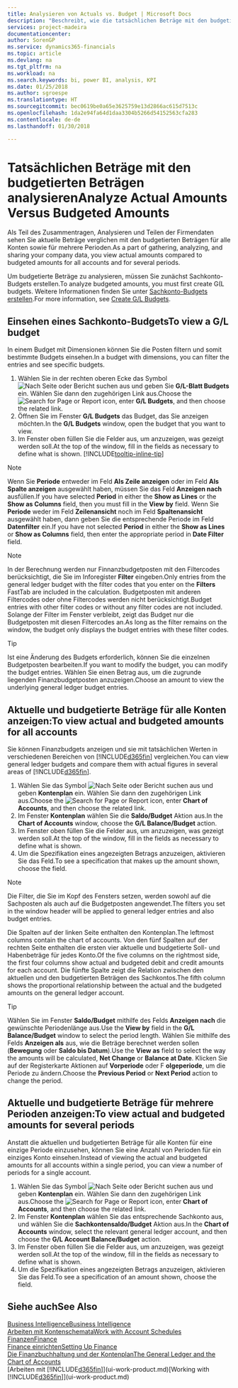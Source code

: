 ```yaml
---
title: Analysieren von Actuals vs. Budget | Microsoft Docs
description: "Beschreibt, wie die tatsächlichen Beträge mit den budgetierten Beträgen analysiert werden."
services: project-madeira
documentationcenter: 
author: SorenGP
ms.service: dynamics365-financials
ms.topic: article
ms.devlang: na
ms.tgt_pltfrm: na
ms.workload: na
ms.search.keywords: bi, power BI, analysis, KPI
ms.date: 01/25/2018
ms.author: sgroespe
ms.translationtype: HT
ms.sourcegitcommit: bec0619be0a65e3625759e13d2866ac615d7513c
ms.openlocfilehash: 1da2e94fa64d1daa3304b5266d54152563cfa283
ms.contentlocale: de-de
ms.lasthandoff: 01/30/2018

---
```

# <a name="analyze-actual-amounts-versus-budgeted-amounts"></a><span data-ttu-id="2d748-103">Tatsächlichen Beträge mit den budgetierten Beträgen analysieren</span><span class="sxs-lookup"><span data-stu-id="2d748-103">Analyze Actual Amounts Versus Budgeted Amounts</span></span>
<span data-ttu-id="2d748-104">Als Teil des Zusammentragen, Analysieren und Teilen der Firmendaten sehen Sie aktuelle Beträge verglichen mit den budgetierten Beträgen für alle Konten sowie für mehrere Perioden.</span><span class="sxs-lookup"><span data-stu-id="2d748-104">As a part of gathering, analyzing, and sharing your company data, you view actual amounts compared to budgeted amounts for all accounts and for several periods.</span></span>

<span data-ttu-id="2d748-105">Um budgetierte Beträge zu analysieren, müssen Sie zunächst Sachkonto-Budgets erstellen.</span><span class="sxs-lookup"><span data-stu-id="2d748-105">To analyze budgeted amounts, you must first create G(L budgets.</span></span> <span data-ttu-id="2d748-106">Weitere Informationen finden Sie unter [Sachkonto-Budgets erstellen](finance-how-create-budgets.md).</span><span class="sxs-lookup"><span data-stu-id="2d748-106">For more information, see [Create G/L Budgets](finance-how-create-budgets.md).</span></span>

## <a name="to-view-a-gl-budget"></a><span data-ttu-id="2d748-107">Einsehen eines Sachkonto-Budgets</span><span class="sxs-lookup"><span data-stu-id="2d748-107">To view a G/L budget</span></span>
<span data-ttu-id="2d748-108">In einem Budget mit Dimensionen können Sie die Posten filtern und somit bestimmte Budgets einsehen.</span><span class="sxs-lookup"><span data-stu-id="2d748-108">In a budget with dimensions, you can filter the entries and see specific budgets.</span></span>

1. <span data-ttu-id="2d748-109">Wählen Sie in der rechten oberen Ecke das Symbol ![Nach Seite oder Bericht suchen](media/ui-search/search_small.png "Nach Seite oder Bericht suchen") aus und geben Sie **G/L-Blatt Budgets** ein. Wählen Sie dann den zugehörigen Link aus.</span><span class="sxs-lookup"><span data-stu-id="2d748-109">Choose the ![Search for Page or Report](media/ui-search/search_small.png "Search for Page or Report icon") icon, enter **G/L Budgets**, and then choose the related link.</span></span>
2. <span data-ttu-id="2d748-110">Öffnen Sie im Fenster **G/L Budgets** das Budget, das Sie anzeigen möchten.</span><span class="sxs-lookup"><span data-stu-id="2d748-110">In the **G/L Budgets** window, open the budget that you want to view.</span></span>  
3. <span data-ttu-id="2d748-111">Im Fenster oben füllen Sie die Felder aus, um anzuzeigen, was gezeigt werden soll.</span><span class="sxs-lookup"><span data-stu-id="2d748-111">At the top of the window, fill in the fields as necessary to define what is shown.</span></span> [!INCLUDE[tooltip-inline-tip](includes/tooltip-inline-tip_md.md)]

> [!NOTE]  
>   <span data-ttu-id="2d748-112">Wenn Sie **Periode** entweder im Feld **Als Zeile anzeigen** oder im Feld **Als Spalte anzeigen** ausgewählt haben, müssen Sie das Feld **Anzeigen nach** ausfüllen.</span><span class="sxs-lookup"><span data-stu-id="2d748-112">If you have selected **Period** in either the **Show as Lines** or the **Show as Columns** field, then you must fill in the **View by** field.</span></span> <span data-ttu-id="2d748-113">Wenn Sie **Periode** weder im Feld **Zeilenansicht** noch im Feld **Spaltenansicht** ausgewählt haben, dann geben Sie die entsprechende Periode im Feld **Datenfilter** ein.</span><span class="sxs-lookup"><span data-stu-id="2d748-113">If you have not selected **Period** in either the **Show as Lines** or **Show as Columns** field, then enter the appropriate period in **Date Filter** field.</span></span>  

> [!NOTE]  
>   <span data-ttu-id="2d748-114">In der Berechnung werden nur Finnanzbudgetposten mit den Filtercodes berücksichtigt, die Sie im Inforegister **Filter** eingeben.</span><span class="sxs-lookup"><span data-stu-id="2d748-114">Only entries from the general ledger budget with the filter codes that you enter on the **Filters** FastTab are included in the calculation.</span></span> <span data-ttu-id="2d748-115">Budgetposten mit anderen Filtercodes oder ohne Filtercodes werden nicht berücksichtigt.</span><span class="sxs-lookup"><span data-stu-id="2d748-115">Budget entries with other filter codes or without any filter codes are not included.</span></span> <span data-ttu-id="2d748-116">Solange der Filter im Fenster verbleibt, zeigt das Budget nur die Budgetposten mit diesen Filtercodes an.</span><span class="sxs-lookup"><span data-stu-id="2d748-116">As long as the filter remains on the window, the budget only displays the budget entries with these filter codes.</span></span>  

> [!TIP]  
>   <span data-ttu-id="2d748-117">Ist eine Änderung des Budgets erforderlich, können Sie die einzelnen Budgetposten bearbeiten.</span><span class="sxs-lookup"><span data-stu-id="2d748-117">If you want to modify the budget, you can modify the budget entries.</span></span> <span data-ttu-id="2d748-118">Wählen Sie einen Betrag aus, um die zugrunde liegenden Finanzbudgetposten anzuzeigen.</span><span class="sxs-lookup"><span data-stu-id="2d748-118">Choose an amount to view the underlying general ledger budget entries.</span></span>

## <a name="to-view-actual-and-budgeted-amounts-for-all-accounts"></a><span data-ttu-id="2d748-119">Aktuelle und budgetierte Beträge für alle Konten anzeigen:</span><span class="sxs-lookup"><span data-stu-id="2d748-119">To view actual and budgeted amounts for all accounts</span></span>  
<span data-ttu-id="2d748-120">Sie können Finanzbudgets anzeigen und sie mit tatsächlichen Werten in verschiedenen Bereichen von [!INCLUDE[d365fin](includes/d365fin_md.md)] vergleichen.</span><span class="sxs-lookup"><span data-stu-id="2d748-120">You can view general ledger budgets and compare them with actual figures in several areas of [!INCLUDE[d365fin](includes/d365fin_md.md)].</span></span>

1. <span data-ttu-id="2d748-121">Wählen Sie das Symbol ![Nach Seite oder Bericht suchen](media/ui-search/search_small.png "Nach Seite oder Bericht suchen") aus und geben **Kontenplan** ein. Wählen Sie dann den zugehörigen Link aus.</span><span class="sxs-lookup"><span data-stu-id="2d748-121">Choose the ![Search for Page or Report](media/ui-search/search_small.png "Search for Page or Report icon") icon, enter **Chart of Accounts**, and then choose the related link.</span></span>  
2. <span data-ttu-id="2d748-122">Im Fenster **Kontenplan** wählen Sie die **Saldo/Budget** Aktion aus.</span><span class="sxs-lookup"><span data-stu-id="2d748-122">In the **Chart of Accounts** window, choose the **G/L Balance/Budget** action.</span></span>
3. <span data-ttu-id="2d748-123">Im Fenster oben füllen Sie die Felder aus, um anzuzeigen, was gezeigt werden soll.</span><span class="sxs-lookup"><span data-stu-id="2d748-123">At the top of the window, fill in the fields as necessary to define what is shown.</span></span>  
4. <span data-ttu-id="2d748-124">Um die Spezifikation eines angezeigten Betrags anzuzeigen, aktivieren Sie das Feld.</span><span class="sxs-lookup"><span data-stu-id="2d748-124">To see a specification that makes up the amount shown, choose the field.</span></span>  

> [!NOTE]  
>   <span data-ttu-id="2d748-125">Die Filter, die Sie im Kopf des Fensters setzen, werden sowohl auf die Sachposten als auch auf die Budgetposten angewendet.</span><span class="sxs-lookup"><span data-stu-id="2d748-125">The filters you set in the window header will be applied to general ledger entries and also budget entries.</span></span>

<span data-ttu-id="2d748-126">Die Spalten auf der linken Seite enthalten den Kontenplan.</span><span class="sxs-lookup"><span data-stu-id="2d748-126">The leftmost columns contain the chart of accounts.</span></span> <span data-ttu-id="2d748-127">Von den fünf Spalten auf der rechten Seite enthalten die ersten vier aktuelle und budgetierte Soll- und Habenbeträge für jedes Konto.</span><span class="sxs-lookup"><span data-stu-id="2d748-127">Of the five columns on the rightmost side, the first four columns show actual and budgeted debit and credit amounts for each account.</span></span> <span data-ttu-id="2d748-128">Die fünfte Spalte zeigt die Relation zwischen den aktuellen und den budgetierten Beträgen des Sachkontos.</span><span class="sxs-lookup"><span data-stu-id="2d748-128">The fifth column shows the proportional relationship between the actual and the budgeted amounts on the general ledger account.</span></span>  

> [!TIP]  
>   <span data-ttu-id="2d748-129">Wählen Sie im Fenster **Saldo/Budget** mithilfe des Felds **Anzeigen nach** die gewünschte Periodenlänge aus.</span><span class="sxs-lookup"><span data-stu-id="2d748-129">Use the **View by** field in the **G/L Balance/Budget** window to select the period length.</span></span> <span data-ttu-id="2d748-130">Wählen Sie mithilfe des Felds **Anzeigen als** aus, wie die Beträge berechnet werden sollen (**Bewegung** oder **Saldo bis Datum**).</span><span class="sxs-lookup"><span data-stu-id="2d748-130">Use the **View as** field to select the way the amounts will be calculated, **Net Change** or **Balance at Date**.</span></span> <span data-ttu-id="2d748-131">Klicken Sie auf der Registerkarte Aktionen auf **Vorperiode** oder F **olgeperiode**, um die Periode zu ändern.</span><span class="sxs-lookup"><span data-stu-id="2d748-131">Choose the **Previous Period** or **Next Period** action to change the period.</span></span>  

## <a name="to-view-actual-and-budgeted-amounts-for-several-periods"></a><span data-ttu-id="2d748-132">Aktuelle und budgetierte Beträge für mehrere Perioden anzeigen:</span><span class="sxs-lookup"><span data-stu-id="2d748-132">To view actual and budgeted amounts for several periods</span></span>  
<span data-ttu-id="2d748-133">Anstatt die aktuellen und budgetierten Beträge für alle Konten für eine einzige Periode einzusehen, können Sie eine Anzahl von Perioden für ein einziges Konto einsehen.</span><span class="sxs-lookup"><span data-stu-id="2d748-133">Instead of viewing the actual and budgeted amounts for all accounts within a single period, you can view a number of periods for a single account.</span></span>  

1. <span data-ttu-id="2d748-134">Wählen Sie das Symbol ![Nach Seite oder Bericht suchen](media/ui-search/search_small.png "Nach Seite oder Bericht suchen") aus und geben **Kontenplan** ein. Wählen Sie dann den zugehörigen Link aus.</span><span class="sxs-lookup"><span data-stu-id="2d748-134">Choose the ![Search for Page or Report](media/ui-search/search_small.png "Search for Page or Report icon") icon, enter **Chart of Accounts**, and then choose the related link.</span></span>  
2. <span data-ttu-id="2d748-135">Im Fenster **Kontenplan** wählen Sie das entsprechende Sachkonto aus, und wählen Sie die **Sachkontensaldo/Budget** Aktion aus.</span><span class="sxs-lookup"><span data-stu-id="2d748-135">In the **Chart of Accounts** window, select the relevant general ledger account, and then choose the **G/L Account Balance/Budget** action.</span></span>  
3. <span data-ttu-id="2d748-136">Im Fenster oben füllen Sie die Felder aus, um anzuzeigen, was gezeigt werden soll.</span><span class="sxs-lookup"><span data-stu-id="2d748-136">At the top of the window, fill in the fields as necessary to define what is shown.</span></span>   
4. <span data-ttu-id="2d748-137">Um die Spezifikation eines angezeigten Betrags anzuzeigen, aktivieren Sie das Feld.</span><span class="sxs-lookup"><span data-stu-id="2d748-137">To see a specification of an amount shown, choose the field.</span></span>  

## <a name="see-also"></a><span data-ttu-id="2d748-138">Siehe auch</span><span class="sxs-lookup"><span data-stu-id="2d748-138">See Also</span></span>
[<span data-ttu-id="2d748-139">Business Intelligence</span><span class="sxs-lookup"><span data-stu-id="2d748-139">Business Intelligence</span></span>](bi.md)  
[<span data-ttu-id="2d748-140">Arbeiten mit Kontenschemata</span><span class="sxs-lookup"><span data-stu-id="2d748-140">Work with Account Schedules</span></span>](bi-how-work-account-schedule.md)  
[<span data-ttu-id="2d748-141">Finanzen</span><span class="sxs-lookup"><span data-stu-id="2d748-141">Finance</span></span>](finance.md)  
[<span data-ttu-id="2d748-142">Finance einrichten</span><span class="sxs-lookup"><span data-stu-id="2d748-142">Setting Up Finance</span></span>](finance-setup-finance.md)  
[<span data-ttu-id="2d748-143">Die Finanzbuchhaltung und der Kontenplan</span><span class="sxs-lookup"><span data-stu-id="2d748-143">The General Ledger and the Chart of Accounts</span></span>](finance-general-ledger.md)  
<span data-ttu-id="2d748-144">[Arbeiten mit [!INCLUDE[d365fin](includes/d365fin_md.md)]](ui-work-product.md)</span><span class="sxs-lookup"><span data-stu-id="2d748-144">[Working with [!INCLUDE[d365fin](includes/d365fin_md.md)]](ui-work-product.md)</span></span>  

